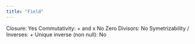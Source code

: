```yaml
---
title: "Field"
---
```

Closure: Yes
Commutativity: + and x
No Zero Divisors: No
Symetrizability / Inverses: +
Unique inverse (non null): No
